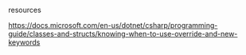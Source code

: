 resources

https://docs.microsoft.com/en-us/dotnet/csharp/programming-guide/classes-and-structs/knowing-when-to-use-override-and-new-keywords